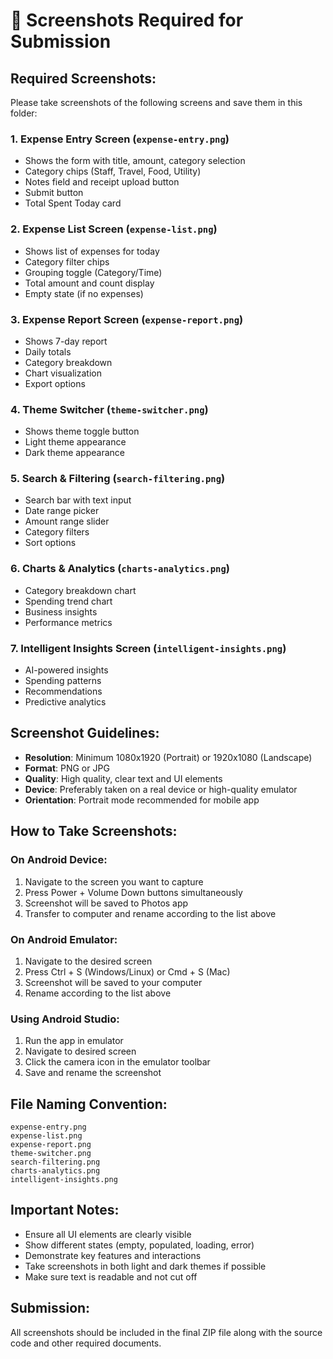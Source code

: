 # 📸 Screenshots Required for Submission

## **Required Screenshots:**

Please take screenshots of the following screens and save them in this folder:

### **1. Expense Entry Screen** (`expense-entry.png`)
- Shows the form with title, amount, category selection
- Category chips (Staff, Travel, Food, Utility)
- Notes field and receipt upload button
- Submit button
- Total Spent Today card

### **2. Expense List Screen** (`expense-list.png`)
- Shows list of expenses for today
- Category filter chips
- Grouping toggle (Category/Time)
- Total amount and count display
- Empty state (if no expenses)

### **3. Expense Report Screen** (`expense-report.png`)
- Shows 7-day report
- Daily totals
- Category breakdown
- Chart visualization
- Export options

### **4. Theme Switcher** (`theme-switcher.png`)
- Shows theme toggle button
- Light theme appearance
- Dark theme appearance

### **5. Search & Filtering** (`search-filtering.png`)
- Search bar with text input
- Date range picker
- Amount range slider
- Category filters
- Sort options

### **6. Charts & Analytics** (`charts-analytics.png`)
- Category breakdown chart
- Spending trend chart
- Business insights
- Performance metrics

### **7. Intelligent Insights Screen** (`intelligent-insights.png`)
- AI-powered insights
- Spending patterns
- Recommendations
- Predictive analytics

## **Screenshot Guidelines:**

- **Resolution**: Minimum 1080x1920 (Portrait) or 1920x1080 (Landscape)
- **Format**: PNG or JPG
- **Quality**: High quality, clear text and UI elements
- **Device**: Preferably taken on a real device or high-quality emulator
- **Orientation**: Portrait mode recommended for mobile app

## **How to Take Screenshots:**

### **On Android Device:**
1. Navigate to the screen you want to capture
2. Press Power + Volume Down buttons simultaneously
3. Screenshot will be saved to Photos app
4. Transfer to computer and rename according to the list above

### **On Android Emulator:**
1. Navigate to the desired screen
2. Press Ctrl + S (Windows/Linux) or Cmd + S (Mac)
3. Screenshot will be saved to your computer
4. Rename according to the list above

### **Using Android Studio:**
1. Run the app in emulator
2. Navigate to desired screen
3. Click the camera icon in the emulator toolbar
4. Save and rename the screenshot

## **File Naming Convention:**
```
expense-entry.png
expense-list.png
expense-report.png
theme-switcher.png
search-filtering.png
charts-analytics.png
intelligent-insights.png
```

## **Important Notes:**
- Ensure all UI elements are clearly visible
- Show different states (empty, populated, loading, error)
- Demonstrate key features and interactions
- Take screenshots in both light and dark themes if possible
- Make sure text is readable and not cut off

## **Submission:**
All screenshots should be included in the final ZIP file along with the source code and other required documents.
